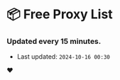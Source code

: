 # :package: Free Proxy List
### Updated every 15 minutes.

- Last updated: `2024-10-16 00:30`

:heart:
